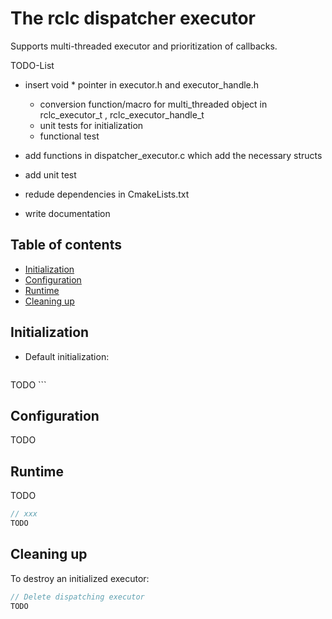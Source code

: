 # The rclc dispatcher executor

Supports multi-threaded executor and prioritization of callbacks.

TODO-List
- insert void * pointer in executor.h and executor_handle.h
  - conversion function/macro for multi_threaded object in rclc_executor_t , rclc_executor_handle_t
  - unit tests for initialization
  - functional test

- add functions in dispatcher_executor.c which add the necessary structs
- add unit test
- redude dependencies in CmakeLists.txt
- write documentation

## Table of contents
*   [Initialization](#initialization)
*   [Configuration](#configuration)
*   [Runtime](#runtime)
*   [Cleaning up](#cleaning-up)

## Initialization

- Default initialization:
    ```c
TODO
    ```

## Configuration


TODO

## Runtime

TODO

```c
// xxx
TODO
```


## Cleaning up

To destroy an initialized executor:

```c
// Delete dispatching executor
TODO
```
